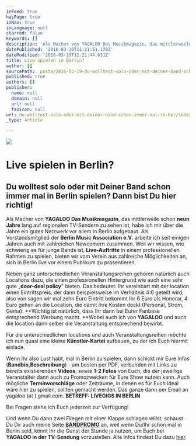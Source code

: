 ```yaml
---
inFeed: true
hasPage: true
inNav: true
inLanguage: null
starred: false
keywords: []
description: 'Als Macher von YAGALOO Das Musikmagazin, das mittlerweile schon neun Jahre lang auf regionalen TV-Sendern zu sehen ist, habe ich mir über die Jahre ein gutes Netzwerk vor allem in Berlin aufgebaut. Als Vorstandsmitglied der Berlin Music Association e.V. arbeite ich seit einigen Jahren auch mit zahlreichen Newcomern zusammen. Weil wir wissen, wie schwierig es für junge Bands ist, Live-Auftritte in einem professionellen Rahmen zu spielen, bieten wir vom Verein aus zahlreiche Möglichkeiten an, sich in Berlin live vor einem Publikum zu präsentieren.'
datePublished: '2016-03-19T11:21:51.178Z'
dateModified: '2016-03-19T11:21:44.631Z'
title: Live spielen in Berlin?
author: []
sourcePath: _posts/2016-03-19-du-wolltest-solo-oder-mit-deiner-band-schon-immer-mal-in-ber.md
published: true
authors: []
publisher:
  name: null
  domain: null
  url: null
  favicon: null
url: du-wolltest-solo-oder-mit-deiner-band-schon-immer-mal-in-ber/index.html
_type: Article

---
```

![](https://the-grid-user-content.s3-us-west-2.amazonaws.com/6b61f967-b78f-4e78-9ddb-9372751e973f.jpg)

# Live spielen in Berlin?

## Du wolltest solo oder mit Deiner Band schon immer mal in Berlin spielen? Dann bist Du hier richtig!

Als Macher von **YAGALOO Das Musikmagazin**, das mittlerweile schon **neun Jahre** lang auf regionalen TV-Sendern zu sehen ist, habe ich mir über die Jahre ein gutes Netzwerk vor allem in Berlin aufgebaut. Als Vorstandsmitglied der **Berlin Music Association e.V**. arbeite ich seit einigen Jahren auch mit zahlreichen Newcomern zusammen. Weil wir wissen, wie schwierig es für junge Bands ist, **Live-Auftritte** in einem professionellen Rahmen zu spielen, bieten wir vom Verein aus zahlreiche Möglichkeiten an, sich in Berlin live vor einem Publikum zu präsentieren.

Neben ganz unterschiedlichen Veranstaltungsreihen gehören natürlich auch Locations dazu, die einen professionellen Hintergrund wie auch eine sehr gute „**door-deal policy**" bieten. Das bedeutet: Ihr vereinbart mit der location einen Eintrittspreis, der dann beispielsweise im Verhältnis 4:6 geteilt wird, also von sagen wir mal zehn Euro Eintritt bekommt Ihr 6 Euro als Honorar, 4 Euro gehen an die Location, die damit ihre Kosten deckt (Personal, Strom, Gema). **Wichtig ist natürlich, dass Ihr dann bei Eurer Fanbase entsprechend Werbung macht. **Wobei auch ich von **YAGALOO** und auch die location dann selber die Veranstaltung entsprechend bewirbt.

Für die unterschiedlichen locations und auch Veranstaltungsreihen möchte ich nun quasi eine kleine **Künstler-Kartei** aufbauen, zu der ich Euch hiermit einlade.

Wenn Ihr also Lust habt, mal in Berlin zu spielen, dann schickt mir Eure Infos (**Bandbio,Beschreibung**) - am besten per PDF, verbunden mit Links zu bereits existierenden **Videos**, sowie **1-2 Fotos** von Euch, die der jeweilige Veranstalter dann auch zu Promozwecken für Eure Show nutzen kann. Auch mögliche **Terminvorschläge** oder Zeiträume, in denen es für Euch ideal wäre hier zu spielen, sollten gemacht werden. Das ganze dann per Email an yagaloo (at ) gmail.com. **BETREFF: LIVEGIGS IN BERLIN**

Bei Fragen stehe ich Euch jederzeit zur Verfügung!

Und wenn Du dann zwei Fliegen mit einer Klappe schlagen willst, schaust Du Dir auch meine Seite [**BANDPROMO**][0] an, weil wenn Du/Ihr schon mal in Berlin seid, könnt Ihr die Gunst der Stunde ja nutzen, um Euch bei **YAGALOO in der TV-Sendung** vorzustellen. Alle Infos findest Du dazu [hier][0].

[0]: https://thegrid.ai/howiesyagaloo/tv-und-online-promotion-fur-dich-und-deine-band/